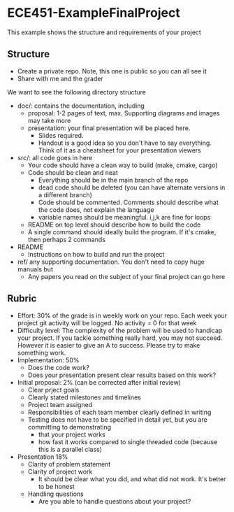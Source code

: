 # ECE451-ExampleFinalProject

This example shows the structure and requirements of your project

## Structure

* Create a private repo. Note, this one is public so you can all see it
* Share with me and the grader

We want to see the following directory structure

* doc/: contains the documentation, including
  * proposal: 1-2 pages of text, max. Supporting diagrams and images may take more
  * presentation: your final presentation will be placed here.
    * Slides required.
    * Handout is a good idea so you don't have to say everything. Think of it as a cheatsheet for your presentation viewers
* src/: all code goes in here
  * Your code should have a clean way to build (make, cmake, cargo)
  * Code should be clean and neat
    * Everything should be in the main branch of the repo
    * dead code should be deleted (you can have alternate versions in a different branch)
    * Code should be commented. Comments should describe what the code does, not explain the language
    * variable names should be meaningful. i,j,k are fine for loops
  * README on top level should describe how to build the code
  * A single command should ideally build the program. If it's cmake, then perhaps 2 commands
* README
  * Instructions on how to build and run the project
* ref/ any supporting documentation. You don't need to copy huge manuals but
  * Any papers you read on the subject of your final project can go here

## Rubric

* Effort: 30% of the grade is in weekly work on your repo. Each week your project git activity will be logged. No activity = 0 for that week
* Difficulty level: The complexity of the problem will be used to handicap your project. If you tackle something really hard, you may not succeed.
  However it is easier to give an A to success. Please try to make something work.
* Implementation: 50%
  * Does the code work?
  * Does your presentation present clear results based on this work?
* Initial proposal: 2% (can be corrected after initial review)
  * Clear prject goals
  * Clearly stated milestones and timelines
  * Project team assigned
  * Responsibilities of each team member clearly defined in writing
  * Testing does not have to be specified in detail yet, but you are committing to demonstrating
    * that your project works
    * how fast it works compared to single threaded code (because this is a parallel class)
* Presentation 18%
  * Clarity of problem statement
  * Clarity of project work
    * It should be clear what you did, and what did not work. It's better to be honest
  * Handling questions
    * Are you able to handle questions about your project?

  
